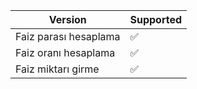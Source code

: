 
| Version | Supported          |
| ------- | ------------------ |
| Faiz parası hesaplama   | :white_check_mark: |
| Faiz oranı hesaplama   | :white_check_mark: |
| Faiz miktarı girme   | :white_check_mark: |
